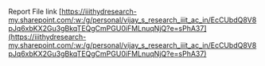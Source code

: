 Report
File link
[https://iiithydresearch-my.sharepoint.com/:w:/g/personal/vijay_s_research_iiit_ac_in/EcCUbdQ8V8pJq6xbKX2Gu3gBkqTEQgCmPGU0iFMLnuqNjQ?e=sPhA37](https://iiithydresearch-my.sharepoint.com/:w:/g/personal/vijay_s_research_iiit_ac_in/EcCUbdQ8V8pJq6xbKX2Gu3gBkqTEQgCmPGU0iFMLnuqNjQ?e=sPhA37)
